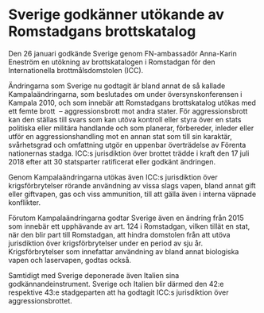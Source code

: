 # Sverige godkänner utökande av Romstadgans brottskatalog

Den 26 januari godkände Sverige genom FN-ambassadör Anna-Karin Eneström en utökning av brottskatalogen i Romstadgan för den Internationella brottmålsdomstolen (ICC).

Ändringarna som Sverige nu godtagit är bland annat de så kallade Kampalaändringarna, som beslutades om under översynskonferensen i Kampala 2010, och som innebär att Romstadgans brottskatalog utökas med ett femte brott  – aggressionsbrott mot andra stater. För aggressionsbrott kan den ställas till svars som kan utöva kontroll eller styra över en stats politiska eller militära handlande och som planerar, förbereder, inleder eller utför en aggressionshandling mot en annan stat som till sin karaktär, svårhetsgrad och omfattning utgör en uppenbar överträdelse av Förenta nationernas stadga. ICC:s jurisdiktion över brottet trädde i kraft den 17 juli 2018 efter att 30 statsparter ratificerat eller godkänt ändringen.

Genom Kampalaändringarna utökas även ICC:s jurisdiktion över krigsförbrytelser rörande användning av vissa slags vapen, bland annat gift eller giftvapen, gas och viss ammunition, till att gälla även i interna väpnade konflikter.

Förutom Kampalaändringarna godtar Sverige även en ändring från 2015 som innebär ett upphävande av art. 124 i Romstadgan, vilken tillät en stat, när den blir part till Romstadgan, att hindra domstolen från att utöva jurisdiktion över krigsförbrytelser under en period av sju år. Krigsförbrytelser som innefattar användning av bland annat biologiska vapen och laservapen, godtas också.

Samtidigt med Sverige deponerade även Italien sina godkännandeinstrument. Sverige och Italien blir därmed den 42:e respektive 43:e stadgeparten att ha godtagit ICC:s jurisdiktion över aggressionsbrottet.

